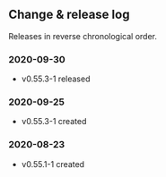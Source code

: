 ## Change & release log

Releases in reverse chronological order.

### 2020-09-30

- v0.55.3-1 released

### 2020-09-25

- v0.55.3-1 created

### 2020-08-23

- v0.55.1-1 created
